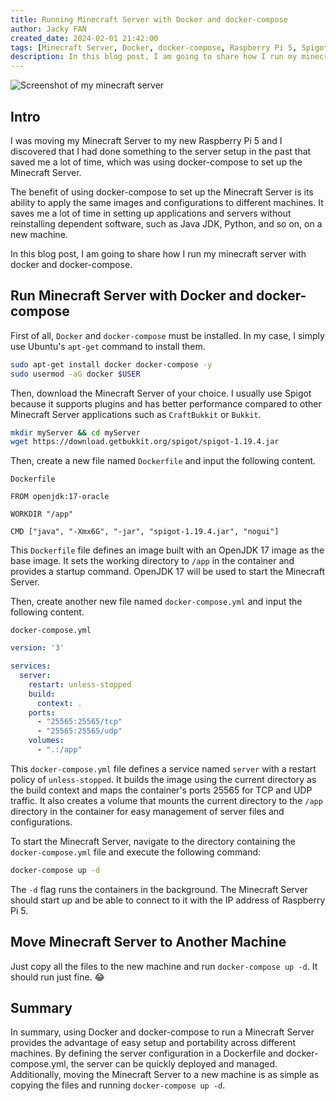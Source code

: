 ```yaml
---
title: Running Minecraft Server with Docker and docker-compose
author: Jacky FAN
created_date: 2024-02-01 21:42:00
tags: [Minecraft Server, Docker, docker-compose, Raspberry Pi 5, Spigot]
description: In this blog post, I am going to share how I run my minecraft server with docker and docker-compose.
---
```


<img src="/assets/img/running-minecraft-server-with-docker-and-docker-container/01.png" alt="Screenshot of my minecraft server" class="rounded-lg shadow-lg">

## Intro

I was moving my Minecraft Server to my new Raspberry Pi 5 and I discovered that I had done something to the server setup in the past that saved me a lot of time, which was using docker-compose to set up the Minecraft Server.

The benefit of using docker-compose to set up the Minecraft Server is its ability to apply the same images and configurations to different machines. It saves me a lot of time in setting up applications and servers without reinstalling dependent software, such as Java JDK, Python, and so on, on a new machine.

In this blog post, I am going to share how I run my minecraft server with docker and docker-compose.

## Run Minecraft Server with Docker and docker-compose

First of all, `Docker` and `docker-compose` must be installed. In my case, I simply use Ubuntu's `apt-get` command to install them.

```bash
sudo apt-get install docker docker-compose -y
sudo usermod -aG docker $USER
```

Then, download the Minecraft Server of your choice. I usually use Spigot because it supports plugins and has better performance compared to other Minecraft Server applications such as `CraftBukkit` or `Bukkit`.

```bash
mkdir myServer && cd myServer
wget https://download.getbukkit.org/spigot/spigot-1.19.4.jar
```

Then, create a new file named `Dockerfile` and input the following content.

`Dockerfile`

```docker
FROM openjdk:17-oracle

WORKDIR "/app"

CMD ["java", "-Xmx6G", "-jar", "spigot-1.19.4.jar", "nogui"]
```

This `Dockerfile` file defines an image built with an OpenJDK 17 image as the base image. It sets the working directory to `/app` in the container and provides a startup command. OpenJDK 17 will be used to start the Minecraft Server.

Then, create another new file named `docker-compose.yml` and input the following content.

`docker-compose.yml`

```yaml
version: '3'

services:
  server:
    restart: unless-stopped
    build:
      context: .
    ports:
      - "25565:25565/tcp"
      - "25565:25565/udp"
    volumes:
      - ".:/app"
```

This `docker-compose.yml` file defines a service named `server` with a restart policy of `unless-stopped`. It builds the image using the current directory as the build context and maps the container's ports 25565 for TCP and UDP traffic. It also creates a volume that mounts the current directory to the `/app` directory in the container for easy management of server files and configurations.

To start the Minecraft Server, navigate to the directory containing the `docker-compose.yml` file and execute the following command:

```bash
docker-compose up -d
```

The `-d` flag runs the containers in the background. The Minecraft Server should start up and be able to connect to it with the IP address of Raspberry Pi 5.

## Move Minecraft Server to Another Machine

Just copy all the files to the new machine and run `docker-compose up -d`. It should run just fine. 😂

## Summary

In summary, using Docker and docker-compose to run a Minecraft Server provides the advantage of easy setup and portability across different machines. By defining the server configuration in a Dockerfile and docker-compose.yml, the server can be quickly deployed and managed. Additionally, moving the Minecraft Server to a new machine is as simple as copying the files and running `docker-compose up -d`.